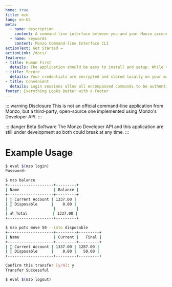 ```yaml
---
home: true
title: mzo
lang: en-US
meta:
  - name: description
    content: A command-line interface between you and your Monzo account.
  - name: keywords
    content: Monzo Command-line Interface CLI
actionText: Get Started →
actionLink: /docs/
features:
- title: Human First
  details: The application should be easy to install and setup. While the commands and outputs should to be intuitive and even pretty at times.
- title: Secure
  details: Your credentials are encrypted and stored locally on your machine with the password of your choosing. While no data is sent to any parties other then your machine and Monzo.
- title: Convenient
  details: Login sessions allow all encompassed commands to be authenticated, or commands can be individually authenticated with a password on execution outside a login session.
footer: Everything Looks Better with a Footer
---
```


::: warning Disclosure
This is not an official command-line application from Monzo, but a
third-party, open-source one implemented using Monzo's Developer API.
:::

::: danger Beta Software
The Monzo Developer API and this application are still under development
so both could break at any time.
:::

# Example Usage
```bash
$ eval $(mzo login)
Password:

$ mzo balance
+--------------------+---------+
| Name               | Balance |
+--------------------+---------+
| 💸 Current Account | 1337.00 |
| 🎾 Disposable      |    0.00 |
|                    |         |
| 💰 Total           | 1337.00 |
+--------------------+---------+

$ mzo pots move 50 --into disposable
+--------------------+---------+---------+
| Name               | Current |   Final |
+--------------------+---------+---------+
| 💸 Current Account | 1337.00 | 1287.00 |
| 🎾 Disposable      |    0.00 |   50.00 |
+--------------------+---------+---------+

Confirm this transfer [y/N]: y
Transfer Successful

$ eval $(mzo logout)
```
